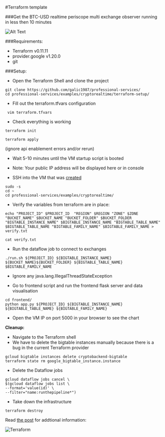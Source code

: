 #Terraform template

###Get the BTC-USD realtime periscope multi exchange observer running  in less then 10 minutes

![Alt Text](crypto.gif)


###Requirements:
- Terraform v0.11.11 
- provider.google v1.20.0
- git


###Setup:
- Open the Terraform Shell and clone the project
```console 
git clone https://github.com/galic1987/professional-services/ 
cd professional-services/examples/cryptorealtime/terraform-setup/
```

- Fill out the terraform.tfvars configuration
```console 
 vim terraform.tfvars 
 ```

- Check everything is working 
```console 
terraform init
```
```console 
terraform apply 
```
(ignore api enablement errors and/or rerun)

- Wait 5-10 minutes until the VM startup script is booted 
- Note: Your public IP address will be displayed here or in console 

- SSH into the VM that was [created](https://console.cloud.google.com/compute/instances)
```console 
sudo -s 
cd ~
cd professional-services/examples/cryptorealtime/
```


- Verify the variables from terraform are in place:
```console 
echo "PROJECT_ID" $PROJECT_ID  "REGION" $REGION "ZONE" $ZONE "BUCKET_NAME" $BUCKET_NAME "BUCKET_FOLDER" $BUCKET_FOLDER "BIGTABLE_INSTANCE_NAME" $BIGTABLE_INSTANCE_NAME "BIGTABLE_TABLE_NAME" $BIGTABLE_TABLE_NAME "BIGTABLE_FAMILY_NAME" $BIGTABLE_FAMILY_NAME > verify.txt
```

```console 
cat verify.txt
```

- Run the dataflow job to connect to exchanges
```console 
./run.sh ${PROJECT_ID} ${BIGTABLE_INSTANCE_NAME} ${BUCKET_NAME}${BUCKET_FOLDER} ${BIGTABLE_TABLE_NAME} $BIGTABLE_FAMILY_NAME
``` 
- Ignore any java.lang.IllegalThreadStateException


- Go to frontend script and run the frontend flask server and data visualisation
```console 
cd frontend/
python app.py ${PROJECT_ID} ${BIGTABLE_INSTANCE_NAME} ${BIGTABLE_TABLE_NAME} ${BIGTABLE_FAMILY_NAME}
```

- Open the VM IP on port 5000 in your browser to see the chart 


**Cleanup:**
- Navigate to the Terraform shell
- We have to delete the bigtable instances manually because there is a bug in the current Terraform provider
```console 
gcloud bigtable instances delete cryptobackend-bigtable
terraform state rm google_bigtable_instance.instance
```

- Delete the Dataflow jobs
```console 
gcloud dataflow jobs cancel \
$(gcloud dataflow jobs list \
--format='value(id)' \
--filter="name:runthepipeline*")
``` 

- Take down the infrastructure 
```console 
terraform destroy
```

Read [the post](https://medium.com/p/bigtable-beam-dataflow-cryptocurrencies-gcp-terraform-java-maven-4e7873811e86/edit) for addtional information:


![Terraform](https://media.giphy.com/media/sDjIG2QtbXKta/giphy.gif)
